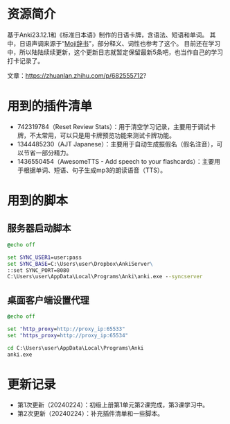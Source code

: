 # 资源简介

基于Anki23.12.1和《标准日本语》制作的日语卡牌，含语法、短语和单词。
其中，日语声调来源于“[Moji辞书](https://www.mojidict.com/)”，部分释义、词性也参考了这个。
目前还在学习中，所以陆陆续续更新，这个更新日志就暂定保留最新5条吧，也当作自己的学习打卡记录了。

文章：https://zhuanlan.zhihu.com/p/682555712?

# 用到的插件清单

+ 742319784（Reset Review Stats）：用于清空学习记录，主要用于调试卡牌，不太常用，可以只是用卡牌预览功能来测试卡牌功能。
+ 1344485230（AJT Japanese）：主要用于自动生成振假名（假名注音），可以节省一部分精力。
+ 1436550454（AwesomeTTS - Add speech to your flashcards）：主要用于根据单词、短语、句子生成mp3的朗读语音（TTS）。

# 用到的脚本

## 服务器启动脚本

```bat
@echo off

set SYNC_USER1=user:pass
set SYNC_BASE=C:\Users\user\Dropbox\AnkiServer\
::set SYNC_PORT=8080
C:\Users\user\AppData\Local\Programs\Anki\anki.exe --syncserver
```

## 桌面客户端设置代理

```bat
@echo off

set "http_proxy=http://proxy_ip:65533"
set "https_proxy=http://proxy_ip:65534"

cd C:\Users\user\AppData\Local\Programs\Anki
anki.exe
```

# 更新记录

+ 第1次更新（20240224）：初级上册第1单元第2课完成，第3课学习中。
+ 第2次更新（20240224）：补充插件清单和一些脚本。